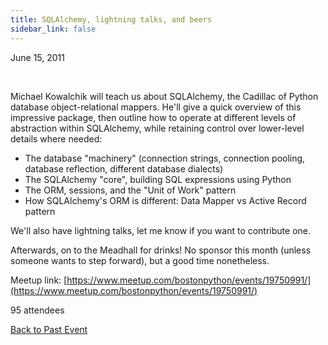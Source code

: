 ```yaml
---
title: SQLAlchemy, lightning talks, and beers
sidebar_link: false
---
```


June 15, 2011


   

Michael Kowalchik will teach us about SQLAlchemy, the Cadillac of Python database object-relational mappers. He'll give a quick overview of this impressive package, then outline how to operate at different levels of abstraction within SQLAlchemy, while retaining control over lower-level details where needed:

* The database "machinery" (connection strings, connection pooling, database reflection, different database dialects)
* The SQLAlchemy "core", building SQL expressions using Python
* The ORM, sessions, and the "Unit of Work" pattern
* How SQLAlchemy's ORM is different: Data Mapper vs Active Record pattern

We'll also have lightning talks, let me know if you want to contribute one.

Afterwards, on to the Meadhall for drinks! No sponsor this month (unless someone wants to step forward), but a good time nonetheless.


Meetup link: [https://www.meetup.com/bostonpython/events/19750991/](https://www.meetup.com/bostonpython/events/19750991/)

95 attendees

[Back to Past Event](past-events.md)
